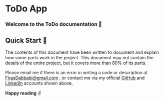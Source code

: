 # ToDo App

### Welcome to the ToDo documentation 👋

## Quick Start 🏃

The contents of this document have been written to document and explain how some parts work in the project.
This document may not contain the details of the entire project, but it covers more than 80% of its parts.

Please email me if there is an error in writing a code or description at [FirasDabbabi@gmail.com](mailto:FirasDabbabi@gmail.com) , or contact me via my official [GitHub](https://github.com/fifolio/) and [LinkedIn](https://www.linkedin.com/in/fifolio/) accounts shown above,

**Happy reading** ✌️
